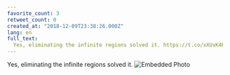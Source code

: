 ```yaml
---
favorite_count: 3
retweet_count: 0
created_at: "2018-12-09T23:38:26.000Z"
lang: en
full_text:
  Yes, eliminating the infinite regions solved it. https://t.co/xXUvK4PiHt
---
```


Yes, eliminating the infinite regions solved it.
![Embedded Photo](https://twitter-media-coderbyheart.s3.eu-north-1.amazonaws.com/1071911983505641473-DuAyNy0W0AE_geA.jpg)
